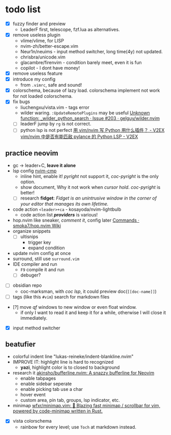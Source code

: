 # todo list
- [x] fuzzy finder and preview
    - LeaderF first, telescope, fzf.lua as alternatives.
- [x] remove useless plugin
    - vlime/vlime, for LISP
    - nvim-zh/better-escape.vim
    - Neur1n/neuims - input method switcher, long time(4y) not updated.
    - chrisbra/unicode.vim
    - glacambre/firenvim - condition barely meet, even it is fun
    - copilot - I dont have money!
- [x] remove useless feature
- [x] introduce my config
    - from `.vimrc`, safe and sound!
- [x] colorschema, because of lazy load. colorschema implement not work for not loaded colorschema.
- [x] fix bugs
    - liuchengxu/vista.vim - tags error
    - wilder waring. `:UpdateRemotePlugins` may be useful [Unknown function: _wilder_python_search · Issue #203 · gelguy/wilder.nvim](https://github.com/gelguy/wilder.nvim/issues/203)
    - [ ] leaderF jump by `rg` is not correct.
    - [ ] python lsp is not perfect
      [用 vim/nvim 写 Python 用什么插件？ - V2EX](https://www.v2ex.com/t/998262)
      [vim/nvim 中是否有能匹敌 pylance 的 Python LSP - V2EX](https://www.v2ex.com/t/916463)

## practice neovim
- gc -> leader+C, **leave it alone**
- lsp config [nvim-cmp](https://github.com/iguanacucumber/magazine.nvim)
  - inline hint, enable it!
    *pyright* not support it, *coc-pyright* is the only option.
  - show document, Why it not work when *cursor hold*.
    *coc-pyright* is better!
  - [ ] research **fidget**: *Fidget is an unintrusive window in the corner of your editor that manages its own lifetime.*
- code action `<leader>+ca` - kosayoda/nvim-lightbulb
  - code action list ***providers*** is various!
- hop.nvim like sneaker, *comment it*, config later [Commands · smoka7/hop.nvim Wiki](https://github.com/smoka7/hop.nvim/wiki/Commands)
- organize snippets
  - [ ] ultisnips
    - trigger key
    - expand condition
- update nvim config at once
- surround, still use `surround.vim`
- IDE compiler and run
  - `F9` compile it and run
  - [ ] debuger?
- [ ] obsidian repo
  - coc-marksman, with *coc lsp*, it could preview doc(`[[doc-name]]`)
- [ ] tags (like this `#vim`) search for markdown files
- [?] move *qf* windows to new window or even float window.
  - if only I want to read it and keep it for a while,
    otherwise I will close it immediately.
- [x] input method switcher

## beatufier
- colorful indent line "lukas-reineke/indent-blankline.nvim"
- IMPROVE IT: highlight line is hard to recognized
  - **yazi**, highlight color is to closed to background
- research it [akinsho/bufferline.nvim: A snazzy bufferline for Neovim](https://github.com/akinsho/bufferline.nvim)
  - enable tabpages
  - enable sidebar seperate
  - enable picking tab use a char
  - hover event
  - custom area, pin tab, groups, lsp indicator, etc.
- minimap [wfxr/minimap.vim: 📡 Blazing fast minimap / scrollbar for vim, powered by code-minimap written in Rust.](https://github.com/wfxr/minimap.vim?tab=readme-ov-file)
- [x] vista colorschema
  - rainbow for every level; use `Toch` at markdown instead.

